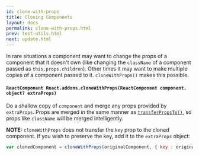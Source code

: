 ```yaml
---
id: clone-with-props
title: Cloning Components
layout: docs
permalink: clone-with-props.html
prev: test-utils.html
next: update.html
---
```


In rare situations a component may want to change the props of a component that it doesn't own (like changing the `className` of a component passed as `this.props.children`). Other times it may want to make multiple copies of a component passed to it. `cloneWithProps()` makes this possible.

#### `ReactComponent React.addons.cloneWithProps(ReactComponent component, object? extraProps)`

Do a shallow copy of `component` and merge any props provided by `extraProps`. Props are merged in the same manner as [`transferPropsTo()`](/react/docs/component-api.html#transferpropsto), so props like `className` will be merged intelligently.

**NOTE:** `cloneWithProps` does not transfer the `key` prop to the cloned component. If you wish to preserve the key, add it to the `extraProps` object:

```js
var clonedComponent = cloneWithProps(originalComponent, { key : originalComponent.props.key });
```
